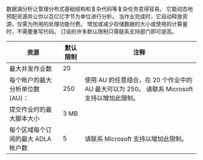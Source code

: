 数据湖分析让管理分布式基础结构和复杂代码等复杂任务变得容易。 它能动态地预配资源并让你以百亿亿字节为单位进行分析。 当作业完成时，它自动释放资源，仅需为所用的处理功能付费。 增加或减少存储数据的大小或使用的计算量时，不需要重写代码。 订阅的许多默认限制只需联系支持部门即可提高。 

| **资源** | **默认限制** | **注释** |
| --- | --- | --- |
| 最大并发作业数 |20 | |
| 每个帐户的最大分析单位数 (AU)： |250 | 使用 AU 的任意组合，在 20 个作业中的 AU 最大可以为 250。  请联系 Microsoft 支持以增加此限制。 |
| 提交作业时的最大脚本大小 | 3 MB | |
| 每个区域每个订阅的最大 ADLA 帐户数 | 5 | 请联系 Microsoft 支持以增加此限制。 |
